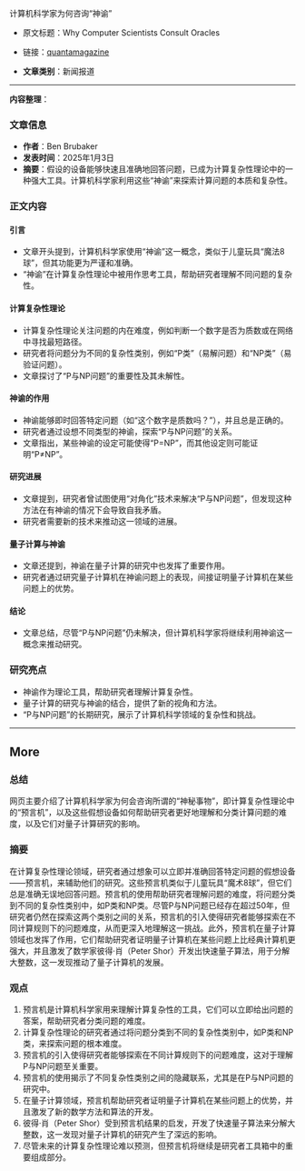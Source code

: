 计算机科学家为何咨询“神谕” 
- 原文标题：Why Computer Scientists Consult Oracles 
- 链接：[quantamagazine](https://www.quantamagazine.org/why-computer-scientists-consult-oracles-20250103/)

- **文章类别**：新闻报道 

---
**内容整理**：

### 文章信息
- **作者**：Ben Brubaker
- **发表时间**：2025年1月3日
- **摘要**：假设的设备能够快速且准确地回答问题，已成为计算复杂性理论中的一种强大工具。计算机科学家利用这些“神谕”来探索计算问题的本质和复杂性。

### 正文内容

#### 引言
- 文章开头提到，计算机科学家使用“神谕”这一概念，类似于儿童玩具“魔法8球”，但其功能更为严谨和准确。
- “神谕”在计算复杂性理论中被用作思考工具，帮助研究者理解不同问题的复杂性。

#### 计算复杂性理论
- 计算复杂性理论关注问题的内在难度，例如判断一个数字是否为质数或在网络中寻找最短路径。
- 研究者将问题分为不同的复杂性类别，例如“P类”（易解问题）和“NP类”（易验证问题）。
- 文章探讨了“P与NP问题”的重要性及其未解性。

#### 神谕的作用
- 神谕能够即时回答特定问题（如“这个数字是质数吗？”），并且总是正确的。
- 研究者通过设想不同类型的神谕，探索“P与NP问题”的关系。
- 文章指出，某些神谕的设定可能使得“P=NP”，而其他设定则可能证明“P≠NP”。

#### 研究进展
- 文章提到，研究者曾试图使用“对角化”技术来解决“P与NP问题”，但发现这种方法在有神谕的情况下会导致自我矛盾。
- 研究者需要新的技术来推动这一领域的进展。

#### 量子计算与神谕
- 文章还提到，神谕在量子计算的研究中也发挥了重要作用。
- 研究者通过研究量子计算机在神谕问题上的表现，间接证明量子计算机在某些问题上的优势。

#### 结论
- 文章总结，尽管“P与NP问题”仍未解决，但计算机科学家将继续利用神谕这一概念来推动研究。

### 研究亮点
- 神谕作为理论工具，帮助研究者理解计算复杂性。
- 量子计算的研究与神谕的结合，提供了新的视角和方法。
- “P与NP问题”的长期研究，展示了计算机科学领域的复杂性和挑战。


---

## More

### 总结

网页主要介绍了计算机科学家为何会咨询所谓的“神秘事物”，即计算复杂性理论中的“预言机”，以及这些假想设备如何帮助研究者更好地理解和分类计算问题的难度，以及它们对量子计算研究的影响。

### 摘要

在计算复杂性理论领域，研究者通过想象可以立即并准确回答特定问题的假想设备——预言机，来辅助他们的研究。这些预言机类似于儿童玩具“魔术8球”，但它们总是准确无误地回答问题。预言机的使用帮助研究者理解问题的难度，将问题分类到不同的复杂性类别中，如P类和NP类。尽管P与NP问题已经存在超过50年，但研究者仍然在探索这两个类别之间的关系，预言机的引入使得研究者能够探索在不同计算规则下的问题难度，从而更深入地理解这一挑战。此外，预言机在量子计算领域也发挥了作用，它们帮助研究者证明量子计算机在某些问题上比经典计算机更强大，并且激发了数学家彼得·肖（Peter Shor）开发出快速量子算法，用于分解大整数，这一发现推动了量子计算机的发展。

### 观点

1. 预言机是计算机科学家用来理解计算复杂性的工具，它们可以立即给出问题的答案，帮助研究者分类问题的难度。
2. 计算复杂性理论的研究者通过将问题分类到不同的复杂性类别中，如P类和NP类，来探索问题的根本难度。
3. 预言机的引入使得研究者能够探索在不同计算规则下的问题难度，这对于理解P与NP问题至关重要。
4. 预言机的使用揭示了不同复杂性类别之间的隐藏联系，尤其是在P与NP问题的研究中。
5. 在量子计算领域，预言机帮助研究者证明量子计算机在某些问题上的优势，并且激发了新的数学方法和算法的开发。
6. 彼得·肖（Peter Shor）受到预言机结果的启发，开发了快速量子算法来分解大整数，这一发现对量子计算机的研究产生了深远的影响。
7. 尽管未来的计算复杂性理论难以预测，但预言机将继续是研究者工具箱中的重要组成部分。